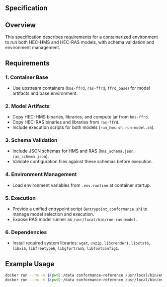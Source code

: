 ## Specification

## Overview
This specification describes requirements for a containerized environment to run both HEC-HMS and HEC-RAS models, with schema validation and environment management.

## Requirements

### 1. Container Base
- Use upstream containers (`hms-ffrd`, `ras-ffrd`, `ffrd_base`) for model artifacts and base environment.

### 2. Model Artifacts
- Copy HEC-HMS binaries, libraries, and compute jar from `hms-ffrd`.
- Copy HEC-RAS binaries and libraries from `ras-ffrd`.
- Include execution scripts for both models (`run_hms.sh`, `run-model.sh`).

### 3. Schema Validation
- Include JSON schemas for HMS and RAS (`hms_schema.json`, `ras_schema.json`).
- Validate configuration files against these schemas before execution.

### 4. Environment Management
- Load environment variables from `.env.runtime` at container startup.

### 5. Execution
- Provide a unified entrypoint script (`entrypoint_conformance.sh`) to manage model selection and execution.
- Expose RAS model runner as `/usr/local/bin/run-ras-model`.

### 6. Dependencies
- Install required system libraries: `wget`, `unzip`, `libxrender1`, `libxtst6`, `libxi6`, `libfreetype6`, `libgfortran5`, `libfontconfig1`.

## Example Usage
```bash
docker run --rm -v $(pwd):/data conformance-reference /usr/local/bin/entrypoint_conformance.sh --model hms --config /data/hms_config.json
docker run --rm -v $(pwd):/data conformance-reference /usr/local/bin/entrypoint_conformance.sh --model ras --config /data/ras_config.json
```
